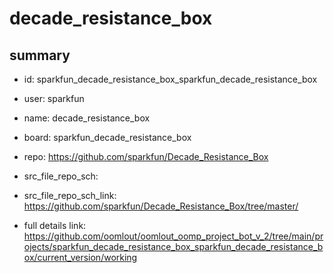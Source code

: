 # decade_resistance_box
 
## summary 
* id: sparkfun_decade_resistance_box_sparkfun_decade_resistance_box
* user: sparkfun
* name: decade_resistance_box
* board: sparkfun_decade_resistance_box
* repo: https://github.com/sparkfun/Decade_Resistance_Box



* src_file_repo_sch: 
* src_file_repo_sch_link: https://github.com/sparkfun/Decade_Resistance_Box/tree/master/
* full details link: https://github.com/oomlout/oomlout_oomp_project_bot_v_2/tree/main/projects/sparkfun_decade_resistance_box_sparkfun_decade_resistance_box/current_version/working  







